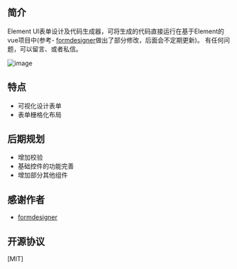 ## 简介
Element UI表单设计及代码生成器，可将生成的代码直接运行在基于Element的vue项目中(参考- [formdesigner](https://gitee.com/mrhj/formdesigner)做出了部分修改，后面会不定期更新)。 有任何问题，可以留言、或者私信。

![image](https://gitee.com/wurong19870715/formDesigner/raw/master/public/img/snapshot.png)

## 特点
- 可视化设计表单
- 表单栅格化布局

## 后期规划
- 增加校验
- 基础控件的功能完善
- 增加部分其他组件

## 感谢作者
- [formdesigner](https://gitee.com/mrhj/formdesigner)

## 开源协议
[MIT]

